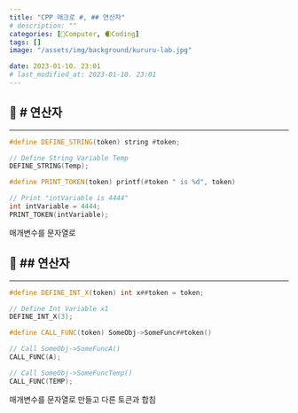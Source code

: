```yaml
---
title: "CPP 매크로 #, ## 연산자"
# description: ""
categories: [💫Computer, 🌒Coding]
tags: []
image: "/assets/img/background/kururu-lab.jpg"

date: 2023-01-10. 23:01
# last_modified_at: 2023-01-10. 23:01
---
```


## 💫 # 연산자

---

```cpp
#define DEFINE_STRING(token) string #token;

// Define String Variable Temp
DEFINE_STRING(Temp);

#define PRINT_TOKEN(token) printf(#token " is %d", token)

// Print "intVariable is 4444"
int intVariable = 4444;
PRINT_TOKEN(intVariable);
```

매개변수를 문자열로  

## 💫 ## 연산자

---

```cpp
#define DEFINE_INT_X(token) int x##token = token;

// Define Int Variable x1
DEFINE_INT_X(3);

#define CALL_FUNC(token) SomeObj->SomeFunc##token()

// Call SomeObj->SomeFuncA()
CALL_FUNC(A);

// Call SomeObj->SomeFuncTemp()
CALL_FUNC(TEMP);
```

매개변수를 문자열로 만들고 다른 토큰과 합침  
